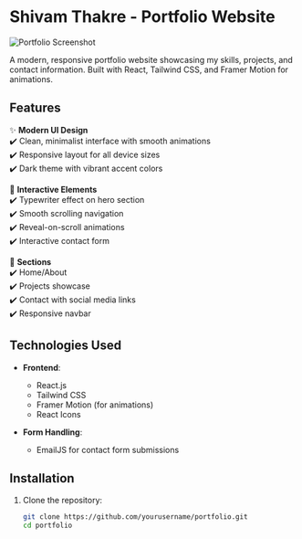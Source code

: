 # Shivam Thakre - Portfolio Website

![Portfolio Screenshot](./screenshot.png) <!-- Add your screenshot here -->

A modern, responsive portfolio website showcasing my skills, projects, and contact information. Built with React, Tailwind CSS, and Framer Motion for animations.

## Features

✨ **Modern UI Design**  
✔️ Clean, minimalist interface with smooth animations  
✔️ Responsive layout for all device sizes  
✔️ Dark theme with vibrant accent colors

🚀 **Interactive Elements**  
✔️ Typewriter effect on hero section  
✔️ Smooth scrolling navigation  
✔️ Reveal-on-scroll animations  
✔️ Interactive contact form

📱 **Sections**  
✔️ Home/About  
✔️ Projects showcase  
✔️ Contact with social media links  
✔️ Responsive navbar

## Technologies Used

- **Frontend**:

  - React.js
  - Tailwind CSS
  - Framer Motion (for animations)
  - React Icons

- **Form Handling**:
  - EmailJS for contact form submissions

## Installation

1. Clone the repository:
   ```bash
   git clone https://github.com/yourusername/portfolio.git
   cd portfolio
   ```
